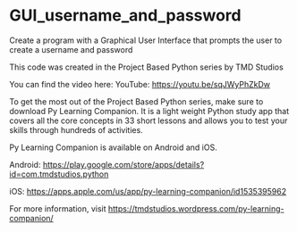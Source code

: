 # GUI_username_and_password
Create a program with a Graphical User Interface that prompts the user to create a username and password

This code was created in the Project Based Python series by TMD Studios

You can find the video here:
YouTube:  https://youtu.be/sqJWyPhZkDw

To get the most out of the Project Based Python series, make sure to download Py Learning Companion.  It is a light weight Python study app that covers all the core concepts in 33 short lessons and allows you to test your skills through hundreds of activities.

Py Learning Companion is available on Android and iOS.

Android:  https://play.google.com/store/apps/details?id=com.tmdstudios.python

iOS:  https://apps.apple.com/us/app/py-learning-companion/id1535395962

For more information, visit https://tmdstudios.wordpress.com/py-learning-companion/
